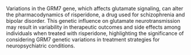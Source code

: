 Variations in the GRM7 gene, which affects glutamate signaling, can alter the pharmacodynamics of risperidone, a drug used for schizophrenia and bipolar disorder. This genetic influence on glutamate neurotransmission may result in variability in therapeutic outcomes and side effects among individuals when treated with risperidone, highlighting the significance of considering GRM7 genetic variations in treatment strategies for neuropsychiatric conditions.
